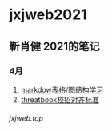 <!--
 * @LastEditTime: 2021-04-08 13:23:16
 * @LastEditors: jinxiaojian
-->
# jxjweb2021
## 靳肖健 2021的笔记


### 4月
1. [markdow表格/图结构学习](./04/08)
1. [threatbook校招对齐标准](./04/06)


###### jxjweb.top